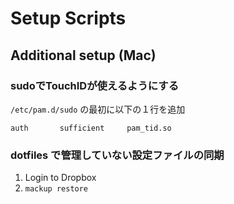 # Setup Scripts

## Additional setup (Mac)

### sudoでTouchIDが使えるようにする

`/etc/pam.d/sudo` の最初に以下の１行を追加

```text
auth       sufficient     pam_tid.so
```

### dotfiles で管理していない設定ファイルの同期

1. Login to Dropbox
2. `mackup restore`
